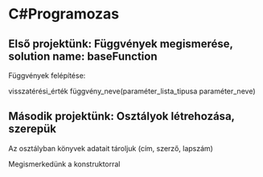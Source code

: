 # C#Programozas

## Első projektünk: Függvények megismerése, solution name: baseFunction

Függvények felépítése:

visszatérési_érték függvény_neve(paraméter_lista_tipusa paraméter_neve)

## Második projektünk: Osztályok létrehozása, szerepük
Az osztályban könyvek adatait tároljuk (cím, szerző, lapszám)

Megismerkedünk a konstruktorral




